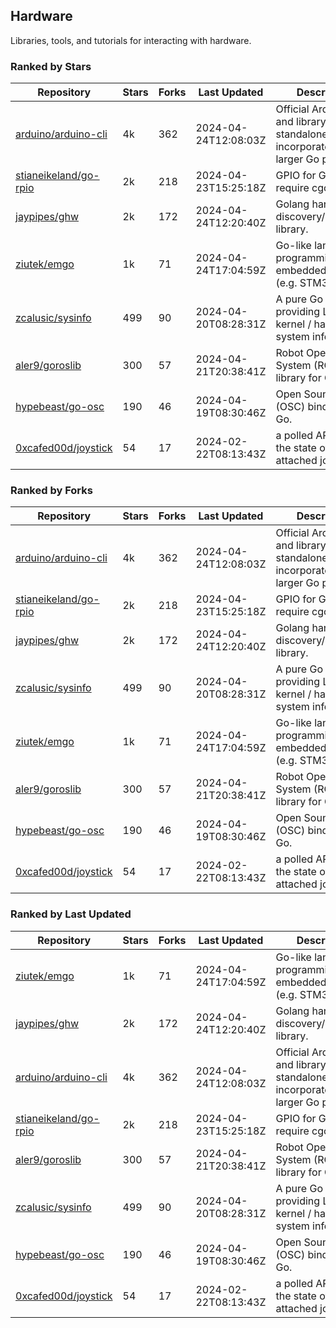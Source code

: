 ## Hardware

Libraries, tools, and tutorials for interacting with hardware.

### Ranked by Stars

| Repository | Stars | Forks | Last Updated | Description | 
|------------|-------|-------|--------------|-------------|
| [arduino/arduino-cli](https://github.com/arduino/arduino-cli) | 4k | 362 | 2024-04-24T12:08:03Z |  Official Arduino CLI and library. Can run standalone, or be incorporated into larger Go projects. |
| [stianeikeland/go-rpio](https://github.com/stianeikeland/go-rpio) | 2k | 218 | 2024-04-23T15:25:18Z |  GPIO for Go, doesn't require cgo. |
| [jaypipes/ghw](https://github.com/jaypipes/ghw) | 2k | 172 | 2024-04-24T12:20:40Z |  Golang hardware discovery/inspection library. |
| [ziutek/emgo](https://github.com/ziutek/emgo) | 1k | 71 | 2024-04-24T17:04:59Z |  Go-like language for programming embedded systems (e.g. STM32 MCU). |
| [zcalusic/sysinfo](https://github.com/zcalusic/sysinfo) | 499 | 90 | 2024-04-20T08:28:31Z |  A pure Go library providing Linux OS / kernel / hardware system information. |
| [aler9/goroslib](https://github.com/aler9/goroslib) | 300 | 57 | 2024-04-21T20:38:41Z |  Robot Operating System (ROS) library for Go. |
| [hypebeast/go-osc](https://github.com/hypebeast/go-osc) | 190 | 46 | 2024-04-19T08:30:46Z |  Open Sound Control (OSC) bindings for Go. |
| [0xcafed00d/joystick](https://github.com/0xcafed00d/joystick) | 54 | 17 | 2024-02-22T08:13:43Z |  a polled API to read the state of an attached joystick. |

### Ranked by Forks

| Repository | Stars | Forks | Last Updated | Description | 
|------------|-------|-------|--------------|-------------|
| [arduino/arduino-cli](https://github.com/arduino/arduino-cli) | 4k | 362 | 2024-04-24T12:08:03Z |  Official Arduino CLI and library. Can run standalone, or be incorporated into larger Go projects. |
| [stianeikeland/go-rpio](https://github.com/stianeikeland/go-rpio) | 2k | 218 | 2024-04-23T15:25:18Z |  GPIO for Go, doesn't require cgo. |
| [jaypipes/ghw](https://github.com/jaypipes/ghw) | 2k | 172 | 2024-04-24T12:20:40Z |  Golang hardware discovery/inspection library. |
| [zcalusic/sysinfo](https://github.com/zcalusic/sysinfo) | 499 | 90 | 2024-04-20T08:28:31Z |  A pure Go library providing Linux OS / kernel / hardware system information. |
| [ziutek/emgo](https://github.com/ziutek/emgo) | 1k | 71 | 2024-04-24T17:04:59Z |  Go-like language for programming embedded systems (e.g. STM32 MCU). |
| [aler9/goroslib](https://github.com/aler9/goroslib) | 300 | 57 | 2024-04-21T20:38:41Z |  Robot Operating System (ROS) library for Go. |
| [hypebeast/go-osc](https://github.com/hypebeast/go-osc) | 190 | 46 | 2024-04-19T08:30:46Z |  Open Sound Control (OSC) bindings for Go. |
| [0xcafed00d/joystick](https://github.com/0xcafed00d/joystick) | 54 | 17 | 2024-02-22T08:13:43Z |  a polled API to read the state of an attached joystick. |

### Ranked by Last Updated

| Repository | Stars | Forks | Last Updated | Description | 
|------------|-------|-------|--------------|-------------|
| [ziutek/emgo](https://github.com/ziutek/emgo) | 1k | 71 | 2024-04-24T17:04:59Z |  Go-like language for programming embedded systems (e.g. STM32 MCU). |
| [jaypipes/ghw](https://github.com/jaypipes/ghw) | 2k | 172 | 2024-04-24T12:20:40Z |  Golang hardware discovery/inspection library. |
| [arduino/arduino-cli](https://github.com/arduino/arduino-cli) | 4k | 362 | 2024-04-24T12:08:03Z |  Official Arduino CLI and library. Can run standalone, or be incorporated into larger Go projects. |
| [stianeikeland/go-rpio](https://github.com/stianeikeland/go-rpio) | 2k | 218 | 2024-04-23T15:25:18Z |  GPIO for Go, doesn't require cgo. |
| [aler9/goroslib](https://github.com/aler9/goroslib) | 300 | 57 | 2024-04-21T20:38:41Z |  Robot Operating System (ROS) library for Go. |
| [zcalusic/sysinfo](https://github.com/zcalusic/sysinfo) | 499 | 90 | 2024-04-20T08:28:31Z |  A pure Go library providing Linux OS / kernel / hardware system information. |
| [hypebeast/go-osc](https://github.com/hypebeast/go-osc) | 190 | 46 | 2024-04-19T08:30:46Z |  Open Sound Control (OSC) bindings for Go. |
| [0xcafed00d/joystick](https://github.com/0xcafed00d/joystick) | 54 | 17 | 2024-02-22T08:13:43Z |  a polled API to read the state of an attached joystick. |

